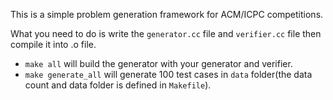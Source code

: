 This is a simple problem generation framework for ACM/ICPC competitions.

What you need to do is write the `generator.cc` file and `verifier.cc` file then
compile it into .o file.

- `make all` will build the generator with your generator and verifier.
- `make generate_all` will generate 100 test cases in `data` folder(the 
data count and data folder is defined in `Makefile`).
